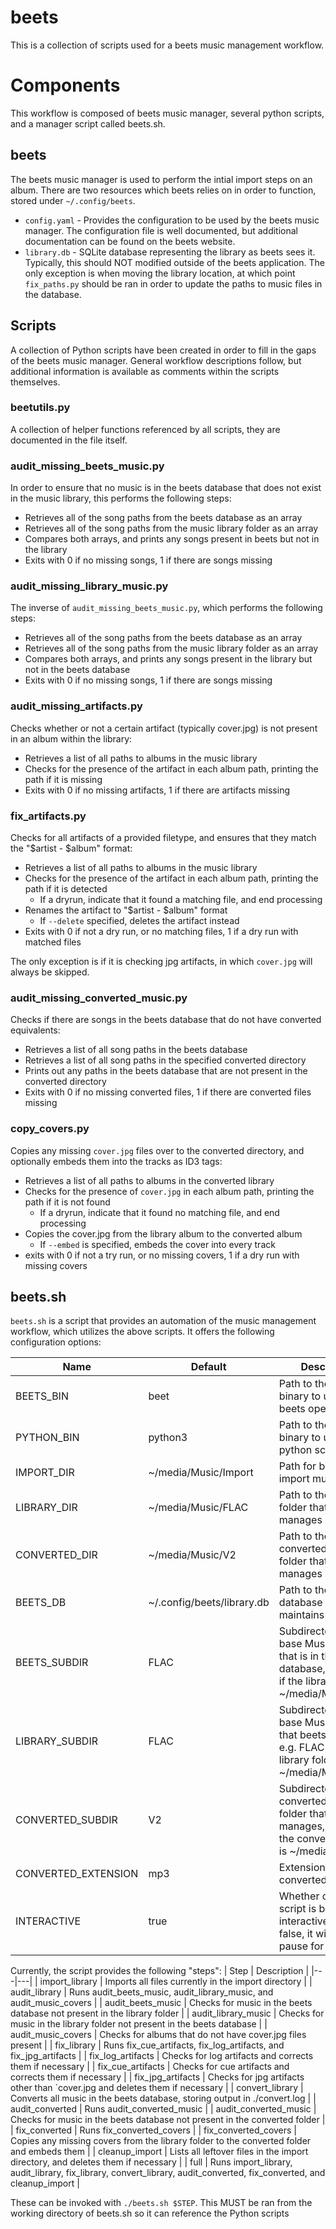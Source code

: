 # beets

This is a collection of scripts used for a beets music management workflow.

# Components
This workflow is composed of beets music manager, several python scripts, and a manager script called beets.sh.

## beets
The beets music manager is used to perform the intial import steps on an album. There are two resources which beets relies on in order to function, stored under `~/.config/beets`. 

* `config.yaml` - Provides the configuration to be used by the beets music manager. The configuration file is well documented, but additional documentation can be found on the beets website.
* `library.db` - SQLite database representing the library as beets sees it. Typically, this should NOT modified outside of the beets application. The only exception is when moving the library location, at which point `fix_paths.py` should be ran in order to update the paths to music files in the database.

## Scripts
A collection of Python scripts have been created in order to fill in the gaps of the beets music manager. General workflow descriptions follow, but additional information is available as comments within the scripts themselves.

### beetutils.py

A collection of helper functions referenced by all scripts, they are documented in the file itself.

### audit_missing_beets_music.py

In order to ensure that no music is in the beets database that does not exist in the music library, this performs the following steps:

* Retrieves all of the song paths from the beets database as an array
* Retrieves all of the song paths from the music library folder as an array
* Compares both arrays, and prints any songs present in beets but not in the library
* Exits with 0 if no missing songs, 1 if there are songs missing

### audit_missing_library_music.py

The inverse of `audit_missing_beets_music.py`, which performs the following steps:

* Retrieves all of the song paths from the beets database as an array
* Retrieves all of the song paths from the music library folder as an array
* Compares both arrays, and prints any songs present in the library but not in the beets database
* Exits with 0 if no missing songs, 1 if there are songs missing

### audit_missing_artifacts.py

Checks whether or not a certain artifact (typically cover.jpg) is not present in an album within the library:

* Retrieves a list of all paths to albums in the music library
* Checks for the presence of the artifact in each album path, printing the path if it is missing
* Exits with 0 if no missing artifacts, 1 if there are artifacts missing

### fix_artifacts.py

Checks for all artifacts of a provided filetype, and ensures that they match the "$artist - $album" format:

* Retrieves a list of all paths to albums in the music library
* Checks for the presence of the artifact in each album path, printing the path if it is detected
    * If a dryrun, indicate that it found a matching file, and end processing
* Renames the artifact to "$artist - $album" format
    * If `--delete` specified, deletes the artifact instead
* Exits with 0 if not a dry run, or no matching files, 1 if a dry run with matched files

The only exception is if it is checking jpg artifacts, in which `cover.jpg` will always be skipped.

### audit_missing_converted_music.py

Checks if there are songs in the beets database that do not have converted equivalents:

* Retrieves a list of all song paths in the beets database
* Retrieves a list of all song paths in the specified converted directory
* Prints out any paths in the beets database that are not present in the converted directory
* Exits with 0 if no missing converted files, 1 if there are converted files missing

### copy_covers.py

Copies any missing `cover.jpg` files over to the converted directory, and optionally embeds them into the tracks as ID3 tags:

* Retrieves a list of all paths to albums in the converted library
* Checks for the presence of `cover.jpg` in each album path, printing the path if it is not found
    * If a dryrun, indicate that it found no matching file, and end processing
* Copies the cover.jpg from the library album to the converted album
    * If `--embed` is specified, embeds the cover into every track
* exits with 0 if not a try run, or no missing covers, 1 if a dry run with missing covers

## beets.sh

`beets.sh` is a script that provides an automation of the music management workflow, which utilizes the above scripts. It offers the following configuration options:

| Name  | Default  | Description  |
|---|---|---|
| BEETS_BIN | beet | Path to the `beet` binary to use for beets operations |
| PYTHON_BIN | python3 | Path to the `python3` binary to use for python scripts |
| IMPORT_DIR | ~/media/Music/Import | Path for beets to import music from |
| LIBRARY_DIR | ~/media/Music/FLAC | Path to the library folder that beets manages |
| CONVERTED_DIR | ~/media/Music/V2 | Path to the converted music folder that beets manages |
| BEETS_DB | ~/.config/beets/library.db | Path to the SQLite database beets maintains |
| BEETS_SUBDIR | FLAC | Subdirectory of the base Music folder that is in the beets database, e.g. FLAC if the library folder is ~/media/Music/FLAC |
| LIBRARY_SUBDIR | FLAC | Subdirectory of the base Music folder that beets manages, e.g. FLAC if the library folder is ~/media/Music/FLAC |
| CONVERTED_SUBDIR | V2 | Subdirectory of the converted music folder that beets manages, e.g. V2 if the converted folder is ~/media/Music/V2 |
| CONVERTED_EXTENSION | mp3 | Extension of the converted song files |
| INTERACTIVE | true | Whether or not script is being ran interactively, if set to false, it will never pause for user input |

Currently, the script provides the following "steps":
| Step | Description |
|---|---|
| import_library | Imports all files currently in the import directory |
| audit_library | Runs audit_beets_music, audit_library_music, and audit_music_covers |
| audit_beets_music | Checks for music in the beets database not present in the library folder |
| audit_library_music | Checks for music in the library folder not present in the beets database |
| audit_music_covers | Checks for albums that do not have cover.jpg files present |
| fix_library | Runs fix_cue_artifacts, fix_log_artifacts, and fix_jpg_artifacts |
| fix_log_artifacts | Checks for log artifacts and corrects them if necessary |
| fix_cue_artifacts | Checks for cue artifacts and corrects them if necessary |
| fix_jpg_artifacts | Checks for jpg artifacts other than `cover.jpg and deletes them if necessary |
| convert_library | Converts all music in the beets database, storing output in ./convert.log |
| audit_converted | Runs audit_converted_music |
| audit_converted_music | Checks for music in the beets database not present in the converted folder |
| fix_converted | Runs fix_converted_covers |
| fix_converted_covers | Copies any missing covers from the library folder to the converted folder and embeds them |
| cleanup_import | Lists all leftover files in the import directory, and deletes them if necessary |
| full | Runs import_library, audit_library, fix_library, convert_library, audit_converted, fix_converted, and cleanup_import |

These can be invoked with `./beets.sh $STEP`. This MUST be ran from the working directory of beets.sh so it can reference the Python scripts